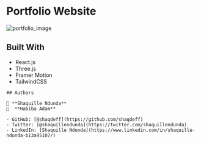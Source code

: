 # Portfolio Website
![portfolio_image](https://i.imgur.com/w806z1f.png)

## Built With

- React.js
- Three.js
- Framer Motion
- TailwindCSS

```
## Authors

👤 **Shaquille Ndunda**
👤  **Habiba Adam**

- GitHub: [@shaqdeff](https://github.com/shaqdeff)
- Twitter: [@shaquillendunda](https://twitter.com/shaquillendunda)
- LinkedIn: [Shaquille Ndunda](https://www.linkedin.com/in/shaquille-ndunda-b13a95107/)
